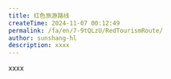 ```yaml
---
title: 红色旅游路线
createTime: 2024-11-07 00:12:49
permalink: /fa/en/7-9tQLzU/RedTourismRoute/
author: sunshang-hl
description: xxxx
---
```


xxxx